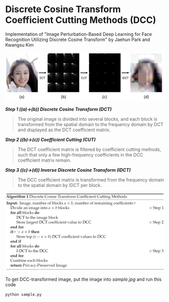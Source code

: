 # Discrete Cosine Transform Coefficient Cutting Methods (DCC) 
Implementation of "Image Perturbation-Based Deep Learning for Face Recognition Utilizing Discrete Cosine Transform" by Jaehun Park and Kwangsu Kim

![](figures/overview.jpg)

***Step 1 ((a)->(b)) Discrete Cosine Transform (DCT)***
>The original image is divided into several blocks, and each block is transformed from the spatial domain to the frequency domain by DCT and displayed as the DCT coefficient matrix.

***Step 2 ((b)->(c)) Coefficient Cutting (CUT)***
>The DCT coefficient matrix is filtered by coefficient cutting methods, such that only a few high-frequency coefficients in the DCC coefficient matrix remain.

***Step 3 ((c)->(d)) Inverse Discrete Cosine Transform (IDCT)***
>The DCC coefficient matrix is transformed from the frequency domain to the spatial domain by IDCT per block. 

![](figures/algorithm.jpg)

To get DCC-transformed image, put the image into *sample.jpg* and run this code

    python sample.py
    
